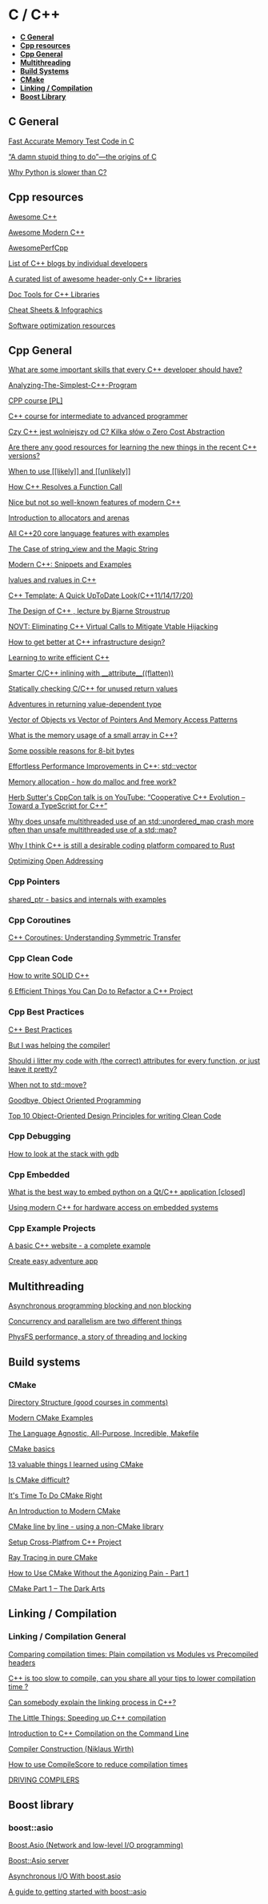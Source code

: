 
# C / C++

* **[C General](#c-general)**
* **[Cpp resources](#cpp-resources)**
* **[Cpp General](#cpp-general)**
* **[Multithreading](#multithreading)**
* **[Build Systems](#build-systems)**
* **[CMake](#cmake)**
* **[Linking / Compilation](#linking--compilation)**
* **[Boost Library](#boost-library)**

## C General

[Fast Accurate Memory Test Code in C](https://barrgroup.com/embedded-systems/how-to/memory-test-suite-c)

[“A damn stupid thing to do”—the origins of C](https://arstechnica.com/features/2020/12/a-damn-stupid-thing-to-do-the-origins-of-c/)

[Why Python is slower than C?](https://www.quora.com/Why-does-C-code-run-faster-than-Pythons)

## Cpp resources

[Awesome C++](https://github.com/fffaraz/awesome-cpp)

[Awesome Modern C++](https://github.com/rigtorp/awesome-modern-cpp/blob/master/README.md)

[AwesomePerfCpp](https://github.com/fenbf/AwesomePerfCpp)

[List of C++ blogs by individual developers](https://www.reddit.com/r/cpp/comments/m51ugh/list_of_c_blogs_by_individual_developers/)

[A curated list of awesome header-only C++ libraries](https://github.com/p-ranav/awesome-hpp)

[Doc Tools for C++ Libraries](https://sixtyfps.io/blog/documentation-tools-for-cpp-libraries.html)

[Cheat Sheets & Infographics](https://hackingcpp.com/cpp/cheat_sheets.html)

[Software optimization resources](https://agner.org/optimize/)

## Cpp General

[What are some important skills that every C++ developer should have?](https://www.reddit.com/r/cpp_questions/comments/i8613p/what_are_some_important_skills_that_every_c/)

[Analyzing-The-Simplest-C++-Program](https://oneraynyday.github.io/dev/2020/05/03/Analyzing-The-Simplest-C++-Program/)

[CPP course [PL]](https://github.com/SteelPh0enix/KursCPP/)

[C++ course for intermediate to advanced programmer](https://www.reddit.com/r/cpp/comments/mpi34r/c_course_for_intermediate_to_advanced_programmer/)

[Czy C++ jest wolniejszy od C? Kilka słów o Zero Cost Abstraction](https://cpp-polska.pl/post/czy-c-jest-wolniejszy-od-cij-kilka-slow-o-zero-cost-abstraction)

[Are there any good resources for learning the new things in the recent C++ versions?](https://www.reddit.com/r/cpp/comments/j4vcys/are_there_any_good_resources_for_learning_the_new/)

[When to use [[likely]] and [[unlikely]]](https://www.reddit.com/r/cpp_questions/comments/kxtkb6/when_to_use_likely_and_unlikely/)

[How C++ Resolves a Function Call](https://preshing.com/20210315/how-cpp-resolves-a-function-call/)

[Nice but not so well-known features of modern C++](https://www.reddit.com/r/cpp/comments/pg3sdw/nice_but_not_so_wellknown_features_of_modern_c/)

[Introduction to allocators and arenas](https://muit.tech/posts/2021/03/introduction-to-allocators-and-arenas/)

[All C++20 core language features with examples](https://oleksandrkvl.github.io/2021/04/02/cpp-20-overview.html)

[The Case of string_view and the Magic String](https://blogs.msmvps.com/gdicanio/2021/03/26/the-case-of-string_view-and-the-magic-string/)

[Modern C++: Snippets and Examples](https://alandefreitas.github.io/moderncpp/)

[lvalues and rvalues in C++](https://www.internalpointers.com/post/understanding-meaning-lvalues-and-rvalues-c)

[C++ Template: A Quick UpToDate Look(C++11/14/17/20)](http://www.vishalchovatiya.com/c-template-a-quick-uptodate-look/)

[The Design of C++ , lecture by Bjarne Stroustrup](https://youtu.be/69edOm889V4)

[NOVT: Eliminating C++ Virtual Calls to Mitigate Vtable Hijacking](https://publications.cispa.saarland/3364/1/NoVT-for-EuroSP-2021-cr1.pdf)

[How to get better at C++ infrastructure design?](https://www.reddit.com/r/cpp/comments/ftm8n3/how_to_get_better_at_c_infrastructure_design/)

[Learning to write efficient C++](https://www.reddit.com/r/cpp_questions/comments/fxrkb6/learning_to_write_efficient_c/)

[Smarter C/C++ inlining with \_\_attribute\_\_((flatten))](https://awesomekling.github.io/Smarter-C++-inlining-with-attribute-flatten/)

[Statically checking C/C++ for unused return values](https://pmeerw.net/blog/programming/unused-return.html)

[Adventures in returning value-dependent type](https://dev.krzaq.cc/post/adventures-in-returning-value-dependent-type/)

[Vector of Objects vs Vector of Pointers And Memory Access Patterns](https://www.bfilipek.com/2014/05/vector-of-objects-vs-vector-of-pointers.html)

[What is the memory usage of a small array in C++?](https://lemire.me/blog/2022/12/12/what-is-the-memory-usage-of-a-small-array-in-c/)

[Some possible reasons for 8-bit bytes](https://jvns.ca/blog/2023/03/06/possible-reasons-8-bit-bytes/)

[Effortless Performance Improvements in C++: std::vector](https://julien.jorge.st/posts/en/effortless-performance-improvements-in-cpp-std-vector/)

[Memory allocation - how do malloc and free work?](https://samwho.dev/memory-allocation/)

[Herb Sutter's CppCon talk is on YouTube: “Cooperative C++ Evolution – Toward a TypeScript for C++”](https://herbsutter.com/2023/10/09/my-new-cppcon-talk-is-on-youtube-cooperative-c-evolution-toward-a-typescript-for-c/)

[Why does unsafe multithreaded use of an std::unordered_map crash more often than unsafe multithreaded use of a std::map?](https://devblogs.microsoft.com/oldnewthing/20231103-00/?p=108966)

[Why I think C++ is still a desirable coding platform compared to Rust](https://lucisqr.substack.com/p/why-i-think-c-is-still-a-very-attractive)

[Optimizing Open Addressing](https://thenumb.at/Hashtables/)

### Cpp Pointers

[shared_ptr - basics and internals with examples](https://www.nextptr.com/tutorial/ta1358374985/shared_ptr-basics-and-internals-with-examples)

### Cpp Coroutines

[C++ Coroutines: Understanding Symmetric Transfer](https://lewissbaker.github.io/2020/05/11/understanding_symmetric_transfer)

### Cpp Clean Code

[How to write SOLID C++](https://youtu.be/PakbXnLht1I)

[6 Efficient Things You Can Do to Refactor a C++ Project](https://www.bfilipek.com/2020/08/6things-refactor.html)

### Cpp Best Practices

[C++ Best Practices](https://github.com/lefticus/cppbestpractices/blob/master/00-Table_of_Contents.md)

[But I was helping the compiler!](https://pankajraghav.com/2020/08/16/RVO.html)

[Should i litter my code with (the correct) attributes for every function, or just leave it pretty?](https://www.reddit.com/r/cpp/comments/kvpab0/should_i_litter_my_code_with_the_correct/)

[When not to std::move?](https://developers.redhat.com/blog/2019/04/12/understanding-when-not-to-stdmove-in-c/)

[Goodbye, Object Oriented Programming](https://medium.com/@cscalfani/goodbye-object-oriented-programming-a59cda4c0e53)

[Top 10 Object-Oriented Design Principles for writing Clean Code](https://dev.to/javinpaul/top-10-object-oriented-design-principles-for-writing-clean-code-4pe1)

### Cpp Debugging

[How to look at the stack with gdb](https://jvns.ca/blog/2021/05/17/how-to-look-at-the-stack-in-gdb/)

### Cpp Embedded

[What is the best way to embed python on a Qt/C++ application [closed]](https://www.reddit.com/r/cpp/comments/hlabb3/what_is_the_best_way_to_embed_python_on_a_qtc/)

[Using modern C++ for hardware access on embedded systems](https://www.reddit.com/r/embedded/comments/kmq2ga/using_modern_c_for_hardware_access_on_embedded/)

### Cpp Example Projects

[A basic C++ website - a complete example](https://angelsensoftware.com/blog/2019/1_CppWebsite.html)

[Create easy adventure app](http://home.hccnet.nl/r.helderman/adventures/htpataic01.html)

## Multithreading

[Asynchronous programming blocking and non blocking](https://luminousmen.com/post/asynchronous-programming-blocking-and-non-blocking)

[Concurrency and parallelism are two different things](https://luminousmen.com/post/concurrency-and-parallelism-are-different)

[PhysFS performance, a story of threading and locking](https://mropert.github.io/2020/07/26/threading_with_physfs/)

## Build systems

### CMake

[Directory Structure (good courses in comments)](https://www.reddit.com/r/cpp_questions/comments/boo7ff/c_directory_structure_with_cmake_and_3rd_party/)

[Modern CMake Examples](https://github.com/pr0g/cmake-examples#modern-cmake-examples)

[The Language Agnostic, All-Purpose, Incredible, Makefile](https://blog.mindlessness.life/makefile/2019/11/17/the-language-agnostic-all-purpose-incredible-makefile.html)

[CMake basics](https://www.siliceum.com/en/blog/post/cmake_01_cmake-basics)

[13 valuable things I learned using CMake](https://gist.github.com/GuillaumeDua/a2e9cdeaf1a26906e2a92ad07137366f#file-13_valuable_things_i_learned_using_cmake-pdf)

[Is CMake difficult?](https://www.reddit.com/r/cpp_questions/comments/gijw5s/is_cmake_difficult/)

[It's Time To Do CMake Right](https://pabloariasal.github.io/2018/02/19/its-time-to-do-cmake-right/)

[An Introduction to Modern CMake](https://cliutils.gitlab.io/modern-cmake/)

[CMake line by line - using a non-CMake library](https://dominikberner.ch/cmake-find-library/)

[Setup Cross-Platfrom C++ Project](https://www.reddit.com/r/cpp_questions/comments/io4oro/setup_crossplatfrom_c_project/)

[Ray Tracing in pure CMake](https://64.github.io/cmake-raytracer/)

[How to Use CMake Without the Agonizing Pain - Part 1](https://alexreinking.com/blog/how-to-use-cmake-without-the-agonizing-pain-part-1.html)

[CMake Part 1 – The Dark Arts](https://blog.feabhas.com/2021/07/cmake-part-1-the-dark-arts/)

## Linking / Compilation

### Linking / Compilation General

[Comparing compilation times: Plain compilation vs Modules vs Precompiled headers](http://www.icce.rug.nl/documents/cplusplus/cplusplus07.html#l165)

[C++ is too slow to compile, can you share all your tips to lower compilation time ?](https://www.reddit.com/r/cpp/comments/hj66pd/c_is_too_slow_to_compile_can_you_share_all_your/)

[Can somebody explain the linking process in C++?](https://www.reddit.com/r/cpp/comments/gtk5lz/can_somebody_explain_the_linking_process_in_c/)

[The Little Things: Speeding up C++ compilation](https://codingnest.com/the-little-things-speeding-up-c-compilation/)

[Introduction to C++ Compilation on the Command Line](https://unrealistic.dev/posts/introduction-to-c-compilation-on-the-command-line)

[Compiler Construction (Niklaus Wirth)](https://inf.ethz.ch/personal/wirth/CompilerConstruction/index.html)

[How to use CompileScore to reduce compilation times](https://blog.s-schoener.com/2023-08-17-compile-score/)

[DRIVING COMPILERS](https://fabiensanglard.net/dc/)

## Boost library

### boost::asio

[Boost.Asio (Network and low-level I/O programming)](https://sciencesoftcode.wordpress.com/2018/12/11/boost-asio-network-and-low-level-i-o-programming/)

[Boost::Asio server](https://codereview.stackexchange.com/questions/140947/boostasio-server)

[Asynchronous I/O With boost.asio](https://corecppil.github.io/Meetups/2018-05-28_Practical-C++Asio-Variant/Asynchronous_IO_with_boost.asio.pdf)

[A guide to getting started with boost::asio](https://www.gamedev.net/blogs/entry/2249317-a-guide-to-getting-started-with-boostasio/)
